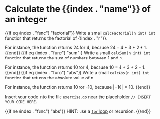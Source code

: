 # Calculate the {{index . "name"}} of an integer

{{if eq (index . "func") "factorial"}}
Write a small `calcFactorial(n int) int` function that returns the [factorial](https://en.wikipedia.org/wiki/Factorial) of {{index . "n"}}.

For instance, the function returns 24 for 4, because 24 = 4 * 3 * 2 * 1.
{{end}}
{{if eq (index . "func") "sum"}}
Write a small `calcSum(n int) int` function that returns the sum of numbers between 1 and $n$.

For instance, the function returns 10 for 4, because 10 = 4 + 3 + 2 + 1.
{{end}}
{{if eq (index . "func") "abs"}}
Write a small `calcAbs(n int) int` function that returns the absolute value of $n$.

For instance, the function returns 10 for -10, because $|-10| = 10$.
{{end}}

Insert your code into the file `exercise.go` near the placeholder `// INSERT YOUR CODE HERE`.

{{if ne (index . "func") "abs"}}
HINT: use a [`for` loop](https://go.dev/tour/flowcontrol/1) or recursion.
{{end}}
